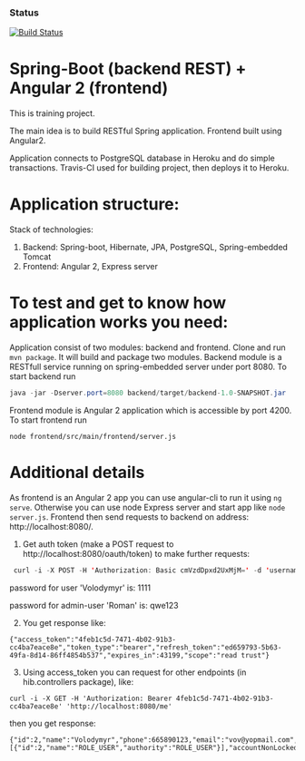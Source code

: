 ### Status
[![Build Status](https://travis-ci.org/rgavrysh/spring-hibernate.png?branch=master)](https://travis-ci.org/rgavrysh/spring-hibernate)
# Spring-Boot (backend REST) + Angular 2 (frontend)
This is training project.

The main idea is to build RESTful Spring application. Frontend built using Angular2.

Application connects to PostgreSQL database in Heroku and do simple transactions. Travis-CI used for building project, then deploys it to Heroku.

# Application structure:
Stack of technologies:
 1) Backend: Spring-boot, Hibernate, JPA, PostgreSQL, Spring-embedded Tomcat
 2) Frontend: Angular 2, Express server

# To test and get to know how application works you need:
 Application consist of two modules: backend and frontend.
 Clone and run ```mvn package```. It will build and package two modules.
 Backend module is a RESTfull service running on spring-embedded server under port 8080. To start backend run
 ```java
 java -jar -Dserver.port=8080 backend/target/backend-1.0-SNAPSHOT.jar
 ```
 Frontend module is Angular 2 application which is accessible by port 4200. To start frontend run
 ```
 node frontend/src/main/frontend/server.js
 ```
 # Additional details
 As frontend is an Angular 2 app you can use angular-cli to run it using ```ng serve```. Otherwise you can use node Express server and start app like ```node server.js```. Frontend then send requests to backend on address: http://localhost:8080/.

 1) Get auth token (make a POST request to http://localhost:8080/oauth/token) to make further requests:
 ```java
  curl -i -X POST -H 'Authorization: Basic cmVzdDpxd2UxMjM=' -d 'username=Volodymyr&password=****&grant_type=password' 'http://localhost:8080/oauth/token'
  ```
  password for user 'Volodymyr' is: 1111

  password for admin-user 'Roman' is: qwe123

 2) You get response like:
  ```shell
  {"access_token":"4feb1c5d-7471-4b02-91b3-cc4ba7eace8e","token_type":"bearer","refresh_token":"ed659793-5b63-49fa-8d14-86ff4854b537","expires_in":43199,"scope":"read trust"}
  ```

 3) Using access_token you can request for other endpoints (in hib.controllers package), like:
 ```shell
 curl -i -X GET -H 'Authorization: Bearer 4feb1c5d-7471-4b02-91b3-cc4ba7eace8e' 'http://localhost:8080/me'
 ```

 then you get response:

 ```shell
 {"id":2,"name":"Volodymyr","phone":665890123,"email":"vov@yopmail.com","username":"Volodymyr","enabled":true,"accountNonExpired":true,"authorities":[{"id":2,"name":"ROLE_USER","authority":"ROLE_USER"}],"accountNonLocked":true,"credentialsNonExpired":true}
 ```